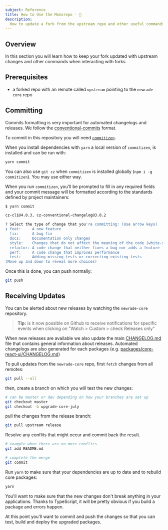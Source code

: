 ```yaml
---
subject: Reference
title: How to Use the Monorepo - 📕
description:
  How to update a fork from the upstream repo and other useful commands.
---
```


<DocHeader props={props}/>

## Overview

In this section you will learn how to keep your fork updated with upstream
changes and other commands when interacting with forks.

## Prerequisites

- a forked repo with an remote called `upstream` pointing to the `newrade-core`
  repo

## Committing

Commits formatting is very important for automated changelogs and releases. We
follow the
[conventional-commits](https://www.conventionalcommits.org/en/v1.0.0/) format.

To commit in this repository you will need
[`commitizen`](https://commitizen.github.io/cz-cli/).

When you install dependencies with `yarn` a local version of `commitizen`, is
installed and can be run with:

```bash
yarn commit
```

You can also use `git cz` when `commitizen` is installed globally
(`npm i -g commitizen`). You may use either way.

When you run `commitizen`, you'll be prompted to fill in any required fields and
your commit message will be formatted according to the standards defined by
project maintainers:

```bash
$ yarn commit

cz-cli@4.0.3, cz-conventional-changelog@3.0.2

? Select the type of change that you're committing: (Use arrow keys)
❯ feat:     A new feature
  fix:      A bug fix
  docs:     Documentation only changes
  style:    Changes that do not affect the meaning of the code (white-space, formatting, ...
  refactor: A code change that neither fixes a bug nor adds a feature
  perf:     A code change that improves performance
  test:     Adding missing tests or correcting existing tests
(Move up and down to reveal more choices)
```

Once this is done, you can push normally:

```bash
git push
```

## Receiving Updates

You can be alerted about new releases by watching the `newrade-core` repository.

> **Tip:** is it now possible on Github to receive notifications for specific
> events when clicking on "Watch > Custom > check Releases only"

When new releases are available we also update the main
[CHANGELOG.md](https://github.com/newrade/newrade-core/blob/master/CHANGELOG.md)
file that contains general information about releases. Automated changelogs are
also generated for each packages (e.g.
[packages/core-react-ui/CHANGELOG.md](https://github.com/newrade/newrade-core/blob/master/packages/core-react-ui/CHANGELOG.md))

To pull updates from the `newrade-core` repo, first `fetch` changes from all
remotes:

```bash
git pull --all
```

then, create a branch on which you will test the new changes:

```bash
# can be master or dev depending on how your branches are set up
git checkout master
git checkout -b upgrade-core-july
```

pull the changes from the release branch:

```bash
git pull upstream release
```

Resolve any conflits that might occur and commit back the result.

```bash
# example when there are no more conflics
git add README.md

# complete the merge
git commit
```

Run `yarn` to make sure that your dependencies are up to date and to rebuild
core packages:

```bash
yarn
```

You'll want to make sure that the new changes don't break anything in your
applications. Thanks to TypeScript, it will be pretty obvious if you build a
package and errors happen.

At this point you'll want to commit and push the changes so that you can test,
build and deploy the upgraded packages.

